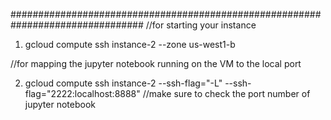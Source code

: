 ################################################################################
//for starting your instance
1. gcloud compute ssh instance-2 --zone us-west1-b 

//for mapping  the jupyter notebook running on the VM to the local port

2. gcloud compute ssh instance-2 --ssh-flag="-L" --ssh-flag="2222:localhost:8888" //make sure to check the port number of jupyter notebook
